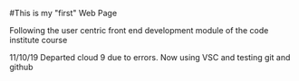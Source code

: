 #This is my "first" Web Page

Following the user centric front end development module of the code institute course

11/10/19
Departed cloud 9 due to errors.
Now using VSC and testing git and github
